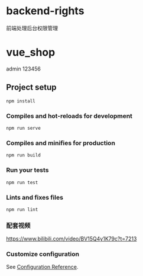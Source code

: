 # backend-rights
前端处理后台权限管理
# vue_shop
admin
123456
## Project setup
```
npm install
```

### Compiles and hot-reloads for development
```
npm run serve
```

### Compiles and minifies for production
```
npm run build
```

### Run your tests
```
npm run test
```

### Lints and fixes files
```
npm run lint
```
### 配套视频
https://www.bilibili.com/video/BV15Q4y1K79c?t=7213

### Customize configuration
See [Configuration Reference](https://cli.vuejs.org/config/).
